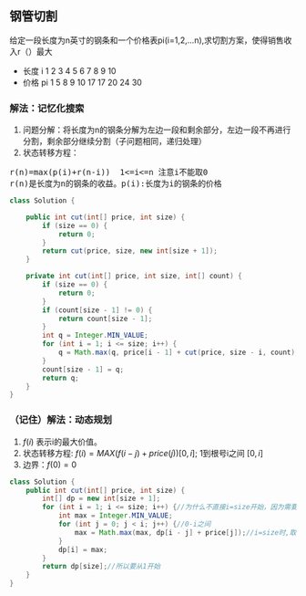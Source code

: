 ## 钢管切割

给定一段长度为n英寸的钢条和一个价格表pi(i=1,2,...n),求切割方案，使得销售收入r（）最大
- 长度 i  1 2 3 4 5  6  7  8  9  10
- 价格 pi 1 5 8 9 10 17 17 20 24 30

### 解法：记忆化搜索
1. 问题分解：将长度为n的钢条分解为左边一段和剩余部分，左边一段不再进行分割，剩余部分继续分割（子问题相同，递归处理）
2. 状态转移方程：
<pre>
r(n)=max(p(i)+r(n-i))  1<=i<=n 注意i不能取0
r(n)是长度为n的钢条的收益。p(i):长度为i的钢条的价格
</pre>
````java
class Solution {

    public int cut(int[] price, int size) {
        if (size == 0) {
            return 0;
        }
        return cut(price, size, new int[size + 1]);
    }

    private int cut(int[] price, int size, int[] count) {
        if (size == 0) {
            return 0;
        }
        if (count[size - 1] != 0) {
            return count[size - 1];
        }
        int q = Integer.MIN_VALUE;
        for (int i = 1; i <= size; i++) {
            q = Math.max(q, price[i - 1] + cut(price, size - i, count));//递归拿到所有的可能，通过max比较最大的价值
        }
        count[size - 1] = q;
        return q;
    }
}

````

### （记住）解法：动态规划
1. $f(i)$ 表示i的最大价值。
2. 状态转移方程: $f(i) = MAX(f(i-j)+price(j))[0, i]$; 1到根号i之间 $[0, i]$
3. 边界：$f(0)=0$
````java
class Solution {
    public int cut(int[] price, int size) {
        int[] dp = new int[size + 1];
        for (int i = 1; i <= size; i++) {//为什么不直接i=size开始，因为需要[1,size]去填充前面f(i)的值
            int max = Integer.MIN_VALUE;
            for (int j = 0; j < i; j++) {//0-i之间
                max = Math.max(max, dp[i - j] + price[j]);//i=size时,取[1, size]之间最小的数
            }
            dp[i] = max;
        }
        return dp[size];//所以要从1开始
    }
}
````
